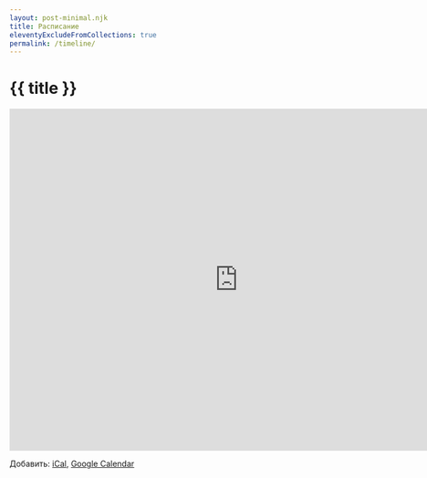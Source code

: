 ```yaml
---
layout: post-minimal.njk
title: Расписание
eleventyExcludeFromCollections: true
permalink: /timeline/
---
```


# {{ title }}

<iframe src="https://calendar.google.com/calendar/embed?src=of88hg127q84irj1lvdcmf1jsg%40group.calendar.google.com&ctz=Europe%2FMoscow" style="border: 0" width="800" height="600" frameborder="0" scrolling="no"></iframe>

Добавить: [iCal](https://calendar.google.com/calendar/ical/of88hg127q84irj1lvdcmf1jsg%40group.calendar.google.com/public/basic.ics), [Google Calendar](https://calendar.google.com/calendar/u/0?cid=b2Y4OGhnMTI3cTg0aXJqMWx2ZGNtZjFqc2dAZ3JvdXAuY2FsZW5kYXIuZ29vZ2xlLmNvbQ)